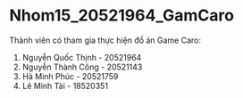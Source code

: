 # Nhom15_20521964_GamCaro
Thành viên có tham gia thực hiện đồ án Game Caro:
  1. Nguyễn Quốc Thịnh - 20521964
  2. Nguyễn Thành Công - 20521143
  3. Hà Minh Phúc - 20521759
  4. Lê Minh Tài - 18520351
